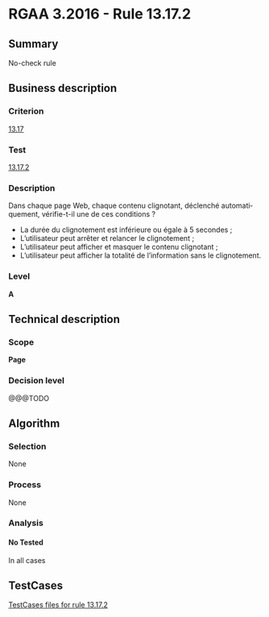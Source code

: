 # RGAA 3.2016 - Rule 13.17.2

## Summary
No-check rule


## Business description

### Criterion
[13.17](http://references.modernisation.gouv.fr/rgaa-accessibilite/criteres.html#crit-13-17)

### Test
[13.17.2](http://references.modernisation.gouv.fr/rgaa-accessibilite/criteres.html#test-13-17-2)

### Description
<div lang="fr">Dans chaque page Web, chaque contenu clignotant, d&#xE9;clench&#xE9; automatiquement, v&#xE9;rifie-t-il une de ces conditions&nbsp;? <ul><li>La dur&#xE9;e du clignotement est inf&#xE9;rieure ou &#xE9;gale &#xE0; 5 secondes&nbsp;;</li> <li>L&#x2019;utilisateur peut arr&#xEA;ter et relancer le clignotement&nbsp;;</li> <li>L&#x2019;utilisateur peut afficher et masquer le contenu clignotant&nbsp;;</li> <li>L&#x2019;utilisateur peut afficher la totalit&#xE9; de l&#x2019;information sans le clignotement.</li> </ul></div>

### Level
**A**


## Technical description

### Scope
**Page**

### Decision level
@@@TODO


## Algorithm

### Selection
None

### Process
None

### Analysis

#### No Tested
In all cases


##  TestCases

[TestCases files for rule 13.17.2](https://github.com/Asqatasun/Asqatasun/tree/RGAA_3.2016/rules/rules-rgaa3.2016/src/test/resources/testcases/rgaa32016/Rgaa32016Rule131702/)


